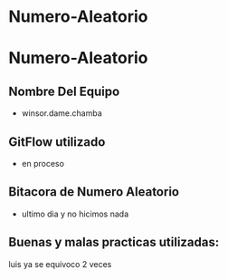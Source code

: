 # Numero-Aleatorio
# Numero-Aleatorio
## Nombre Del Equipo
- winsor.dame.chamba
## GitFlow utilizado
- en proceso
## Bitacora de Numero Aleatorio
- ultimo dia y no hicimos nada
## Buenas y malas practicas utilizadas:
luis ya se equivoco 2 veces

